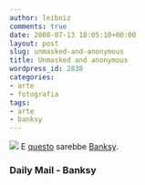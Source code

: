 ```yaml
---
author: leibniz
comments: true
date: 2008-07-13 18:05:10+00:00
layout: post
slug: unmasked-and-anonymous
title: Unmasked and anonymous
wordpress_id: 2838
categories:
- arte
- fotografia
tags:
- arte
- banksy
---
```


[![](http://i.dailymail.co.uk/i/pix/2008/07/12/article-1034538-015A76E20000044D-277_468x372.jpg)](http://i.dailymail.co.uk/i/pix/2008/07/12/article-1034538-015A76E20000044D-277_468x372.jpg)
E [questo](http://www.dailymail.co.uk/femail/article-1034538/Graffiti-artist-Banksy-unmasked---public-schoolboy-middle-class-suburbia.html) sarebbe [Banksy](http://www.banksy.co.uk/).


### Daily Mail - Banksy

